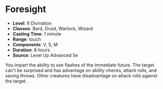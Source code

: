 # Foresight

- **Level**: 9 Divination
- **Classes**: Bard, Druid, Warlock, Wizard
- **Casting Time**: 1 minute
- **Range**: touch
- **Components**: V, S, M
- **Duration**: 8 hours
- **Source**: Level Up Advanced 5e

You impart the ability to see flashes of the immediate future. The target can't be surprised and has advantage on ability checks, attack rolls, and saving throws. Other creatures have disadvantage on attack rolls against the target.

